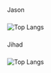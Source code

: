 ### 

Jason 

### 


![Top Langs](https://github-readme-stats.vercel.app/api/top-langs/?username=Jason4931&layout=compact)


### 

Jihad 

###

![Top Langs](https://github-readme-stats.vercel.app/api/top-langs/?username=JihadZaidan&layout=compact)

